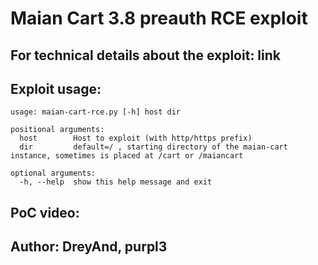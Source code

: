 # Maian Cart 3.8 preauth RCE exploit

## For technical details about the exploit: link

## Exploit usage: 

```
usage: maian-cart-rce.py [-h] host dir

positional arguments:
  host        Host to exploit (with http/https prefix)
  dir         default=/ , starting directory of the maian-cart instance, sometimes is placed at /cart or /maiancart

optional arguments:
  -h, --help  show this help message and exit
```

## PoC video:


## Author: DreyAnd, purpl3
